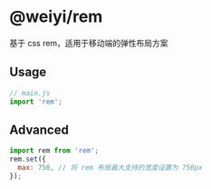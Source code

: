 # @weiyi/rem

基于 css rem，适用于移动端的弹性布局方案

## Usage

```js
// main.js
import 'rem';
```

## Advanced

```js
import rem from 'rem';
rem.set({
  max: 750, // 将 rem 布局最大支持的宽度设置为 750px
});
```
